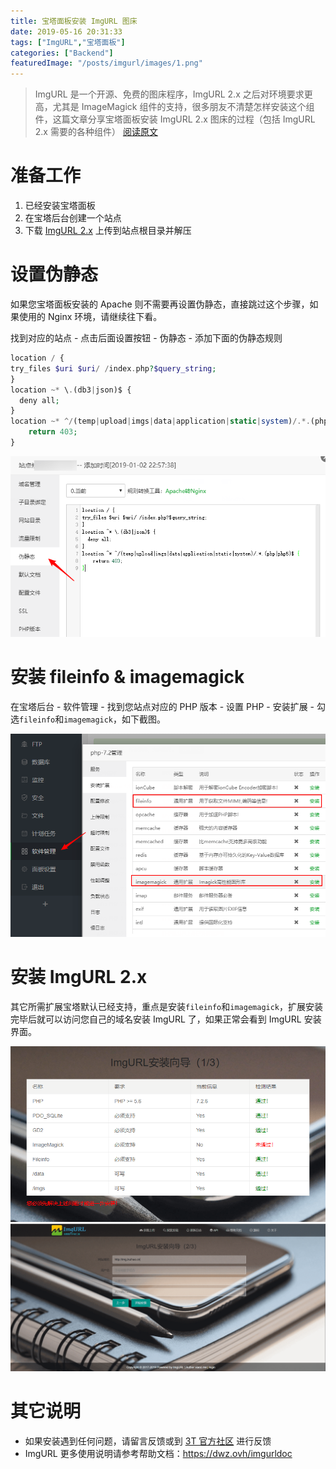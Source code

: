 ```yaml
---
title: 宝塔面板安装 ImgURL 图床
date: 2019-05-16 20:31:33
tags: ["ImgURL","宝塔面板"]
categories: ["Backend"]
featuredImage: "/posts/imgurl/images/1.png"
---
```


> ImgURL 是一个开源、免费的图床程序，ImgURL 2.x 之后对环境要求更高，尤其是 ImageMagick 组件的支持，很多朋友不清楚怎样安装这个组件，这篇文章分享宝塔面板安装 ImgURL 2.x 图床的过程（包括 ImgURL 2.x 需要的各种组件）
[阅读原文](https://www.xiaoz.me/archives/12081)

<!--more-->

# 准备工作
1. 已经安装宝塔面板
2. 在宝塔后台创建一个站点
3. 下载 [ImgURL 2.x](https://github.com/helloxz/imgurl) 上传到站点根目录并解压

# 设置伪静态
如果您宝塔面板安装的 Apache 则不需要再设置伪静态，直接跳过这个步骤，如果使用的 Nginx 环境，请继续往下看。

找到对应的站点 - 点击后面设置按钮 - 伪静态 - 添加下面的伪静态规则
```php 伪静态规则
location / {
try_files $uri $uri/ /index.php?$query_string;
}
location ~* \.(db3|json)$ {
  deny all;
}
location ~* ^/(temp|upload|imgs|data|application|static|system)/.*.(php|php5)$ {
    return 403;
}
```
![](images/2.png)

# 安装 fileinfo & imagemagick
在宝塔后台 - 软件管理 - 找到您站点对应的 PHP 版本 - 设置 PHP - 安装扩展 - 勾选`fileinfo`和`imagemagick`，如下截图。

![](images/3.png)

# 安装 ImgURL 2.x
其它所需扩展宝塔默认已经支持，重点是安装`fileinfo`和`imagemagick`，扩展安装完毕后就可以访问您自己的域名安装 ImgURL 了，如果正常会看到 ImgURL 安装界面。

![](images/4.png)  
![](images/5.png)

# 其它说明
- 如果安装遇到任何问题，请留言反馈或到 [3T 官方社区](https://ttt.sh/category/6/imgurl%E5%9B%BE%E5%BA%8A) 进行反馈
- ImgURL 更多使用说明请参考帮助文档：<https://dwz.ovh/imgurldoc>
